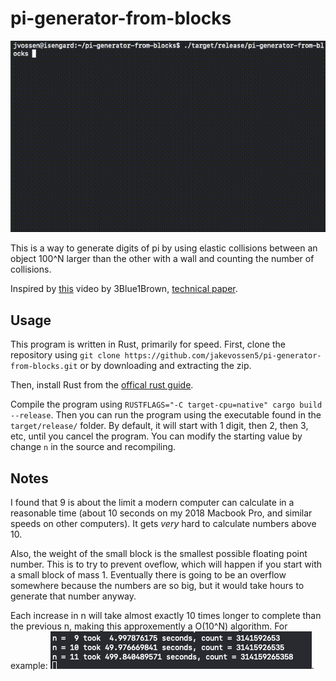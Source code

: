 # pi-generator-from-blocks

![Demo](demo1.gif)

This is a way to generate digits of pi by using elastic collisions
between an object 100^N larger than the other with a wall and counting
the number of collisions. 

Inspired by [this](https://www.youtube.com/watch?v=HEfHFsfGXjs) video
by 3Blue1Brown, [technical
paper](https://www.maths.tcd.ie/~lebed/Galperin).

## Usage

This program is written in Rust, primarily for speed. First, clone the
repository using `git clone
https://github.com/jakevossen5/pi-generator-from-blocks.git` 
or by downloading and extracting the zip. 

Then, install Rust from the [offical rust
guide](https://www.rust-lang.org/tools/install).

Compile the program using `RUSTFLAGS="-C target-cpu=native" cargo build --release`. Then you can run
the program using the executable found in the `target/release/` folder. By default, it will start with 1 digit, then
2, then 3, etc, until you cancel the program. You can modify the
starting value by change `n` in the source and recompiling.

## Notes

I found that 9 is about the limit a modern computer can calculate in a
reasonable time (about 10 seconds on my 2018 Macbook Pro, and similar
speeds on other computers). It gets _very_ hard to calculate numbers
above 10. 

Also, the weight of the small block is the smallest possible floating
point number. This is to try to prevent oveflow, which will happen if
you start with a small block of mass 1. Eventually there is going to
be an overflow somewhere because the numbers are so big, but it would
take hours to generate that number anyway. 

Each increase in n will take almost exactly 10 times longer to complete than
the previous n, making this approxemently a O(10^N) algorithm. For
example: 
![example](diff.png).

